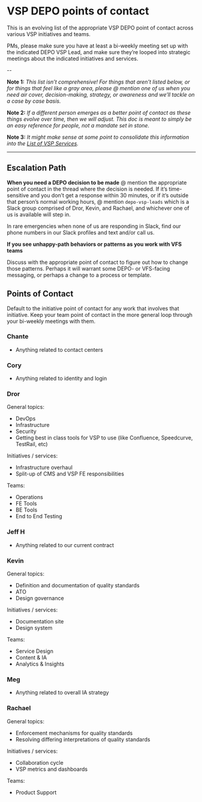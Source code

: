 # VSP DEPO points of contact

This is an evolving list of the appropriate VSP DEPO point of contact across various VSP initiatives and teams.

PMs, please make sure you have at least a bi-weekly meeting set up with the indicated DEPO VSP Lead, and make sure they’re looped into strategic meetings about the indicated initiatives and services.

--

**Note 1:** *This list isn’t comprehensive! For things that aren’t listed below, or for things that feel like a gray area, please @ mention one of us when you need air cover, decision-making, strategy, or awareness and we’ll tackle on a case by case basis.*

**Note 2:** *If a different person emerges as a better point of contact as these things evolve over time, then we will adjust. This doc is meant to simply be an easy reference for people, not a mandate set in stone.*

**Note 3:** *It might make sense at some point to consolidate this information into the [List of VSP Services](https://docs.google.com/spreadsheets/d/1Fn2lD419WE3sTZJtN2Ensrjqaz0jH3WvLaBtn812Wjo/edit#gid=0).*

---

## Escalation Path

**When you need a DEPO decision to be made**
@ mention the appropriate point of contact in the thread where the decision is needed. If it’s time-sensitive and you don’t get a response within 30 minutes, or if it’s outside that person’s normal working hours, @ mention `depo-vsp-leads` which is a Slack group comprised of Dror, Kevin, and Rachael, and whichever one of us is available will step in.

In rare emergencies when none of us are responding in Slack, find our phone numbers in our Slack profiles and text and/or call us.

**If you see unhappy-path behaviors or patterns as you work with VFS teams**

Discuss with the appropriate point of contact to figure out how to change those patterns. Perhaps it will warrant some DEPO- or VFS-facing messaging, or perhaps a change to a process or template.


## Points of Contact

Default to the initiative point of contact for any work that involves that initiative. Keep your team point of contact in the more general loop through your bi-weekly meetings with them.

### Chante
- Anything related to contact centers

### Cory
- Anything related to identity and login

### Dror

General topics:
- DevOps
- Infrastructure
- Security
- Getting best in class tools for VSP to use (like Confluence, Speedcurve, TestRail, etc)

Initiatives / services:
- Infrastructure overhaul
- Split-up of CMS and VSP FE responsibilities

Teams:
- Operations
- FE Tools
- BE Tools
- End to End Testing

### Jeff H
- Anything related to our current contract

### Kevin

General topics:
- Definition and documentation of quality standards
- ATO
- Design governance

Initiatives / services:
- Documentation site
- Design system

Teams:
- Service Design
- Content & IA
- Analytics & Insights

### Meg
- Anything related to overall IA strategy

### Rachael

General topics:
- Enforcement mechanisms for quality standards
- Resolving differing interpretations of quality standards

Initiatives / services:
- Collaboration cycle
- VSP metrics and dashboards

Teams:
- Product Support
